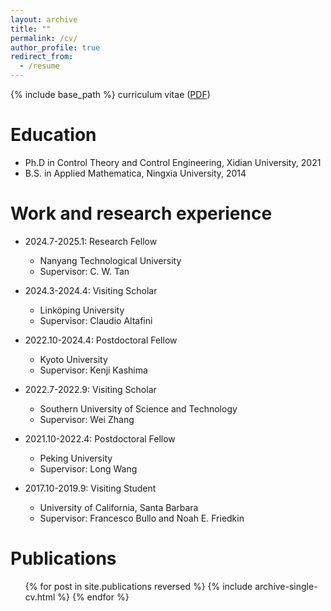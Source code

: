 ```yaml
---
layout: archive
title: ""
permalink: /cv/
author_profile: true
redirect_from:
  - /resume
---
```


{% include base_path %}
curriculum vitae ([PDF](https://tinybeta.github.io/assets/papers/CVYe.pdf))

Education
======
* Ph.D in Control Theory and Control Engineering, Xidian University, 2021
* B.S. in Applied Mathematica, Ningxia University, 2014

Work and research experience
======
* 2024.7-2025.1: Research Fellow
  * Nanyang Technological University
  * Supervisor: C. W. Tan

* 2024.3-2024.4: Visiting Scholar
  * Linköping University
  * Supervisor: Claudio Altafini
    
* 2022.10-2024.4: Postdoctoral Fellow
  * Kyoto University
  * Supervisor: Kenji Kashima
    
* 2022.7-2022.9: Visiting Scholar    
  * Southern University of Science and Technology
  * Supervisor: Wei Zhang
    
* 2021.10-2022.4: Postdoctoral Fellow
  * Peking University
  * Supervisor: Long Wang
    
* 2017.10-2019.9: Visiting Student
  * University of California, Santa Barbara
  * Supervisor: Francesco Bullo and Noah E. Friedkin


Publications
======
  <ul>{% for post in site.publications reversed %}
    {% include archive-single-cv.html %}
  {% endfor %}</ul>
  

  

